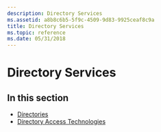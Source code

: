 ```yaml
---
description: Directory Services
ms.assetid: a8b8c6b5-5f9c-4509-9d83-9925ceaf8c9a
title: Directory Services
ms.topic: reference
ms.date: 05/31/2018
---
```


# Directory Services

## In this section

-   [Directories](directories.md)
-   [Directory Access Technologies](directory-access-technologies.md)

 

 



